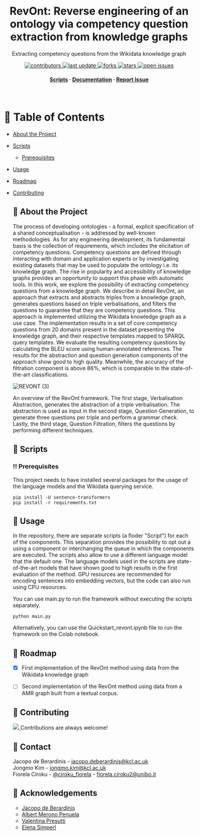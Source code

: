 <div align="center">

 <!-- <img src="Materials/Ciroku (2).png" alt="logo" width="200" height="auto" /> -->
  <h1>RevOnt: Reverse engineering of an ontology via competency question extraction from knowledge graphs</h1>
  
  <p>
    Extracting competency questions from the Wikidata knowledge graph
  </p>
  
  
<!-- Badges -->
<p>
  <a href="https://github.com/FiorelaCiroku/Ontology-Reverse-Engineering/graphs/contributors">
    <img src="https://img.shields.io/github/contributors/Louis3797/awesome-readme-template" alt="contributors" />
  </a>
  <a href="">
    <img src="https://img.shields.io/github/last-commit/FiorelaCiroku/Ontology-Reverse-Engineering" alt="last update" />
  </a>
  <a href="https://github.com/FiorelaCiroku/Ontology-Reverse-Engineering/network/members">
    <img src="https://img.shields.io/github/forks/FiorelaCiroku/Ontology-Reverse-Engineering" alt="forks" />
  </a>
  <a href="https://github.com/FiorelaCiroku/Ontology-Reverse-Engineering/stargazers">
    <img src="https://img.shields.io/github/stars/FiorelaCiroku/Ontology-Reverse-Engineering" alt="stars" />
  </a>
  <a href="https://github.com/FiorelaCiroku/Ontology-Reverse-Engineering/issues/">
    <img src="https://img.shields.io/github/issues/FiorelaCiroku/Ontology-Reverse-Engineering" alt="open issues" />
  </a>
  <!--<a href="https://github.com/FiorelaCiroku/Ontology-Reverse-Engineering/blob/master/LICENSE">
    <img src="https://img.shields.io/github/license/Louis3797/awesome-readme-template.svg" alt="license" /> 
  </a> -->
</p>
   
<h4>
    <a href="https://github.com/FiorelaCiroku/RevOnt/tree/main/Scripts">Scripts</a>
  <span> · </span>
    <a href="https://github.com/FiorelaCiroku/RevOnt/blob/main/README.md">Documentation</a>
  <span> · </span>
    <a href="https://github.com/FiorelaCiroku/RevOnt/issues">Report Issue</a>
  </h4>
</div>

<br />

<!-- Table of Contents -->
# :notebook_with_decorative_cover: Table of Contents

- [About the Project](#star2-about-the-project)

- [Scripts](#toolbox-scripts)

  * [Prerequisites](#bangbang-prerequisites)

- [Usage](#eyes-usage)
- [Roadmap](#compass-roadmap)
- [Contributing](#wave-contributing)
   <!--- * [Code of Conduct](#scroll-code-of-conduct)
- [FAQ](#grey_question-faq)
- [License](#warning-license)-->
- [Contact](#handshake-contact)
- [Acknowledgements](#gem-acknowledgements)

  

<!-- About the Project -->
## :star2: About the Project

The process of developing ontologies - a formal, explicit specification of a shared conceptualisation - is addressed by well-known methodologies. 
As for any engineering development, its fundamental basis is the collection of requirements, which includes the elicitation of competency questions. Competency questions are defined through interacting with domain and application experts or by investigating existing datasets that may be used to populate the ontology i.e. its knowledge graph. The rise in popularity and accessibility of knowledge graphs provides an opportunity to support this phase with automatic tools. In this work, we explore the possibility of extracting competency questions from a knowledge graph. We describe in detail RevOnt, an approach that extracts and abstracts triples from a knowledge graph, generates questions based on triple verbalisations, and filters the questions to guarantee that they are competency questions. This approach is implemented utilizing the Wikidata knowledge graph as a use case. The implementation results in a set of core competency questions from 20 domains present in the dataset presenting the knowledge graph, and their respective templates mapped to SPARQL query templates. We evaluate the resulting competency questions by calculating the BLEU score using human-annotated references. The results for the abstraction and question generation components of the approach show good to high quality. Meanwhile, the accuracy of the filtration component is above 86\%, which is comparable to the state-of-the-art classifications. 

![REVONT (3)](https://user-images.githubusercontent.com/12375920/210616161-9105a046-c809-4182-beb6-5ef4556ec101.png)

An overview of the RevOnt framework. The first stage, Verbalisation Abstraction, generates the abstraction of a triple verbalisation. The abstraction is used as input in the second stage, Question Generation, to generate three questions per triple and perform a grammar check. Lastly, the third stage, Question Filtration, filters the questions by performing different techniques.

<!-- Scripts -->
## 	:toolbox: Scripts

<!-- Prerequisites -->
### :bangbang: Prerequisites

This project needs to have installed several packages for the usage of the language models and the Wikidata querying service.

```
pip install -U sentence-transformers
pip install -r requirements.txt
```
<!-- Usage -->
## :eyes: Usage

In the repository, there are separate scripts (a floder "Script") for each of the components. This separation provides the possibility to opt out a using a component or interchanging the queue in which the components are executed. The scripts also allow to use a different language model that the default one. The language models used in the scripts are state-of-the-art models that have shown good to high results in the first evaluation of the method. GPU resources are recommended for encoding sentences into embedding vectors, but the code can also run using CPU resources.

You can use main.py to run the framework without executing the scripts separately.
```
python main.py
```

Alternatively, you can use the Quickstart_revont.ipynb file to run the framework on the Colab notebook.


<!-- Roadmap -->
## :compass: Roadmap

* [x] First implementation of the RevOnt method using data from the Wikidata knowledge graph
* [ ] Second implementation of the RevOnt method using data from a AMR graph built from a textual corpus. 


<!-- Contributing -->
## :wave: Contributing

<a href="https://github.com/Louis3797/awesome-readme-template/graphs/contributors">
  <img src="https://contrib.rocks/image?repo=Louis3797/awesome-readme-template" />
</a>
Contributions are always welcome!


<!-- Code of Conduct 
### :scroll: Code of Conduct

Please read the [Code of Conduct](https://github.com/Louis3797/awesome-readme-template/blob/master/CODE_OF_CONDUCT.md)

<!-- FAQ 
## :grey_question: FAQ

- Question 1

  + Answer 1

- Question 2

  + Answer 2
-->

<!-- License 
## :warning: License

Distributed under the no License. See LICENSE.txt for more information.
-->

<!-- Contact -->
## :handshake: Contact

Jacopo de Berardinis - jacopo.deberardinis@kcl.ac.uk <br>
Jongmo Kim - jongmo.kim@kcl.ac.uk <br>
Fiorela Ciroku - [@ciroku_fiorela](https://twitter.com/ciroku_fiorela) - fiorela.ciroku2@unibo.it 



<!-- Acknowledgments -->
## :gem: Acknowledgements

 - [Jacopo de Berardinis](https://www.kcl.ac.uk/people/jacopo-de-berardinis)
 - [Albert Merono Penuela](https://www.kcl.ac.uk/people/albert-merono-penuela-1)
 - [Valentina Presutti](https://www.unibo.it/sitoweb/valentina.presutti/en)
 - [Elena Simperl](https://www.kcl.ac.uk/people/elena-simperl)
